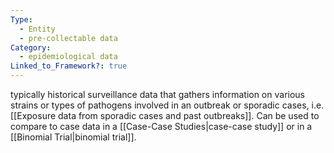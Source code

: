 ```yaml
---
Type:
  - Entity
  - pre-collectable data
Category:
  - epidemiological data
Linked_to_Framework?: true
---
```

typically historical surveillance data that gathers information on various strains or types of pathogens involved in an outbreak or sporadic cases, i.e. [[Exposure data from sporadic cases and past outbreaks]]. Can be used to compare to case data in a [[Case-Case Studies|case-case study]] or in a [[Binomial Trial|binomial trial]]. 